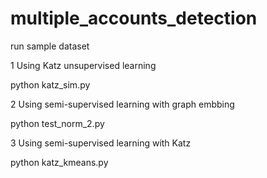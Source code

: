 # multiple_accounts_detection

run sample dataset 

1 Using Katz unsupervised learning 

python katz_sim.py

2 Using semi-supervised learning with graph embbing 

python test_norm_2.py

3 Using semi-supervised learning with Katz

python katz_kmeans.py
